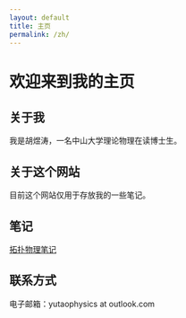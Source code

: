 ```yaml
---
layout: default
title: 主页
permalink: /zh/
---
```


# 欢迎来到我的主页

## 关于我
我是胡煜涛，一名中山大学理论物理在读博士生。

## 关于这个网站
目前这个网站仅用于存放我的一些笔记。

## 笔记
[拓扑物理笔记](/拓扑物理笔记.pdf)

## 联系方式
电子邮箱：yutaophysics at outlook.com
